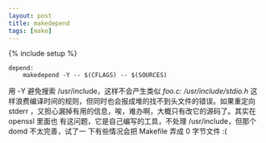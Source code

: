 ```yaml
---
layout: post
title: makedepend
tags: [make]
---
```

{% include setup %}

    depend:
    	makedepend -Y -- $(CFLAGS) -- $(SOURCES)

用 -Y 避免搜索 /usr/include，这样不会产生类似 _foo.c: /usr/include/stdio.h_
这样浪费编译时间的规则，但同时也会报成堆的找不到头文件的错误。如果重定向stderr
，又担心漏掉有用的信息，唉，难办啊，大概只有改它的源码了。其实在 openssl 里面也
有这问题，它是自己编写的工具，不处理 /usr/include，但那个 domd 不太完善，试了一
下有些情况会把 Makefile 弄成 0 字节文件 :(
